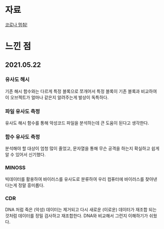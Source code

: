 # 자료
[코로나 멈춰!](../SWU/2021학년도%20정보보호%20영재교육원%20%5B2조%20_코로나%20멈춰!%5D%20발표자료.pdf)

# 느낀 점
## 2021.05.22
### 유사도 해시

기존 해시 함수와는 다르게 특정 블록으로 쪼개어서 특정 블록이 기존 블록과 비교하여
이 오브젝트가 얼마나 같은지 알려주는게 발상이 독특하다.

### 파일 유사도 측정
유사도 해시 함수를 통해 악성코드 파일을 분석하는데 큰 도움이 된다고 생각한다.

### 함수 유사도 측정
분석해야 할 대상이 엄청 많이 줄었고, 문자열을 통해 무슨 공격을 하는지
확실하고 쉽게 알 수 있어서 신기했다.

### MINOSS
빅데이터를 활용하여 바이러스를 유사도로 분류하여 우리 컴퓨터에 바이러스를
찾아낸다는게 정말 흥미롭다.

### CDR
DNA 처럼 죽은 (악성) 데이터는 제거되고 다시 새로운 (이로운) 데이터가 재조합 되는 것처럼 데이터를 정밀 검사하고 재조합한다. DNA와 비교해서 그런지 이해하기가 쉬웠다.
